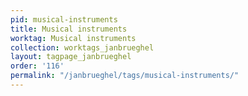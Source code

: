 ```yaml
---
pid: musical-instruments
title: Musical instruments
worktag: Musical instruments
collection: worktags_janbrueghel
layout: tagpage_janbrueghel
order: '116'
permalink: "/janbrueghel/tags/musical-instruments/"
---
```

